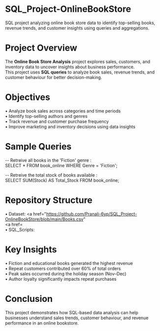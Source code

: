 # SQL_Project-OnlineBookStore
SQL project analyzing online book store data to identify top-selling books, revenue trends, and customer insights using queries and aggregations.

# Project Overview
The **Online Book Store Analysis** project explores sales, customers, and inventory data to uncover insights about business performance. <br> 
This project uses **SQL queries** to analyze book sales, revenue trends, and customer behaviour for better decision-making.

# Objectives
•	Analyze book sales across categories and time periods <br> 
•	Identify top-selling authors and genres <br> 
•	Track revenue and customer purchase frequency <br> 
•	Improve marketing and inventory decisions using data insights  

# Sample Queries
-- Retreive all books in the 'Fiction' genre : <br>
SELECT 
    *
FROM
    book_online
WHERE
    Genre = 'Fiction'; <br>

 -- Retreive the total stock of books available : <br>
 SELECT 
    SUM(Stock) AS Total_Stock
FROM
    book_online;

# Repository Structure
•	Dataset: <a href="https://github.com/Pranali-6yp/SQL_Project-OnlineBookStore/blob/main/Books.csv" </a> <br>
            <a href= </a> <br>
•	SQL_Scripts: <br>


# Key Insights
•	Fiction and educational books generated the highest revenue <br>
•	Repeat customers contributed over 60% of total orders <br>
•	Peak sales occurred during the holiday season (Nov–Dec) <br>
•	Author loyalty significantly impacts repeat purchases

# Conclusion
This project demonstrates how SQL-based data analysis can help businesses understand sales trends, customer behaviour, and revenue performance in an online bookstore.

